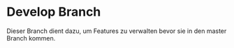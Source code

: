 # Develop Branch
Dieser Branch dient dazu, um Features zu verwalten bevor sie in den master Branch kommen.
